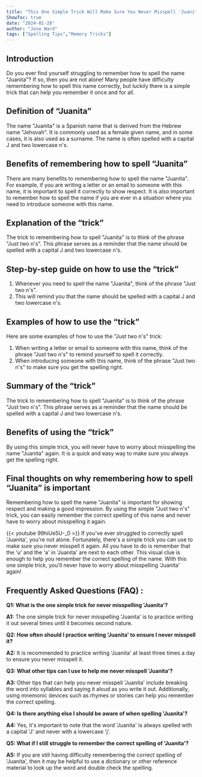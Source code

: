 ```yaml
---
title: "This One Simple Trick Will Make Sure You Never Misspell 'Juanita' Again!"
ShowToc: true 
date: "2024-01-28"
author: "Jose Ward" 
tags: ["Spelling Tips","Memory Tricks"]
---
```

## Introduction

Do you ever find yourself struggling to remember how to spell the name "Juanita"? If so, then you are not alone! Many people have difficulty remembering how to spell this name correctly, but luckily there is a simple trick that can help you remember it once and for all. 

## Definition of “Juanita”

The name "Juanita" is a Spanish name that is derived from the Hebrew name "Jehovah". It is commonly used as a female given name, and in some cases, it is also used as a surname. The name is often spelled with a capital J and two lowercase n's.

## Benefits of remembering how to spell “Juanita”

There are many benefits to remembering how to spell the name "Juanita". For example, if you are writing a letter or an email to someone with this name, it is important to spell it correctly to show respect. It is also important to remember how to spell the name if you are ever in a situation where you need to introduce someone with this name.

## Explanation of the “trick”

The trick to remembering how to spell "Juanita" is to think of the phrase "Just two n's". This phrase serves as a reminder that the name should be spelled with a capital J and two lowercase n's. 

## Step-by-step guide on how to use the “trick”

1. Whenever you need to spell the name "Juanita", think of the phrase "Just two n's". 
2. This will remind you that the name should be spelled with a capital J and two lowercase n's. 

## Examples of how to use the “trick”

Here are some examples of how to use the "Just two n's" trick:

1. When writing a letter or email to someone with this name, think of the phrase "Just two n's" to remind yourself to spell it correctly. 
2. When introducing someone with this name, think of the phrase "Just two n's" to make sure you get the spelling right. 

## Summary of the “trick”

The trick to remembering how to spell "Juanita" is to think of the phrase "Just two n's". This phrase serves as a reminder that the name should be spelled with a capital J and two lowercase n's. 

## Benefits of using the “trick”

By using this simple trick, you will never have to worry about misspelling the name "Juanita" again. It is a quick and easy way to make sure you always get the spelling right. 

## Final thoughts on why remembering how to spell “Juanita” is important

Remembering how to spell the name "Juanita" is important for showing respect and making a good impression. By using the simple "Just two n's" trick, you can easily remember the correct spelling of this name and never have to worry about misspelling it again.

{{< youtube 99hiUe5U-_0 >}} 
If you've ever struggled to correctly spell 'Juanita', you're not alone. Fortunately, there's a simple trick you can use to make sure you never misspell it again. All you have to do is remember that the 'u' and the 'a' in 'Juanita' are next to each other. This visual clue is enough to help you remember the correct spelling of the name. With this one simple trick, you'll never have to worry about misspelling 'Juanita' again!

## Frequently Asked Questions (FAQ) :
**Q1: What is the one simple trick for never misspelling 'Juanita'?**

**A1:** The one simple trick for never misspelling 'Juanita' is to practice writing it out several times until it becomes second nature.

**Q2: How often should I practice writing 'Juanita' to ensure I never misspell it?**

**A2:** It is recommended to practice writing 'Juanita' at least three times a day to ensure you never misspell it.

**Q3: What other tips can I use to help me never misspell 'Juanita'?**

**A3:** Other tips that can help you never misspell 'Juanita' include breaking the word into syllables and saying it aloud as you write it out. Additionally, using mnemonic devices such as rhymes or stories can help you remember the correct spelling. 

**Q4: Is there anything else I should be aware of when spelling 'Juanita'?**

**A4:** Yes, it's important to note that the word 'Juanita' is always spelled with a capital 'J' and never with a lowercase 'j'.

**Q5: What if I still struggle to remember the correct spelling of 'Juanita'?**

**A5:** If you are still having difficulty remembering the correct spelling of 'Juanita', then it may be helpful to use a dictionary or other reference material to look up the word and double check the spelling.





